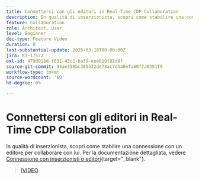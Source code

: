 ```yaml
---
title: Connettersi con gli editori in Real-Time CDP Collaboration
description: In qualità di inserzionista, scopri come stabilire una connessione con un editore per collaborare con lui.
feature: Collaboration
role: Architect, User
level: Beginner
doc-type: Feature Video
duration: 0
last-substantial-update: 2025-03-18T00:00:00Z
jira: KT-17572
exl-id: 479d918d-f631-43c1-ba39-eee819f81d8f
source-git-commit: 33ae358bc385b22de78ac7d5a0efa60f7a0351f9
workflow-type: tm+mt
source-wordcount: '60'
ht-degree: 0%

---
```


# Connettersi con gli editori in Real-Time CDP Collaboration

In qualità di inserzionista, scopri come stabilire una connessione con un editore per collaborare con lui. Per la documentazione dettagliata, vedere [Connessione con inserzionisti o editori](https://experienceleague.adobe.com/it/docs/real-time-cdp-collaboration/using/connect/establishing-connections){target="_blank"}.

>[!VIDEO](https://video.tv.adobe.com/v/3452218/?learn=on&enablevpops)
